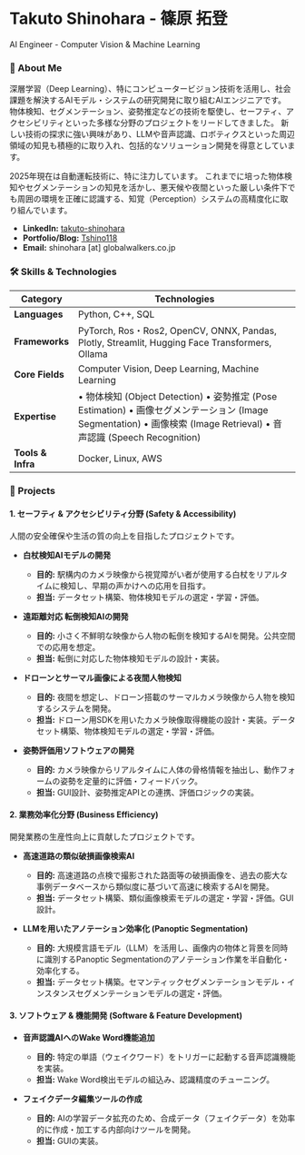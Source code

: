 # Takuto Shinohara - 篠原 拓登
AI Engineer - Computer Vision & Machine Learning

### 👋 About Me
深層学習（Deep Learning）、特にコンピュータービジョン技術を活用し、社会課題を解決するAIモデル・システムの研究開発に取り組むAIエンジニアです。
物体検知、セグメンテーション、姿勢推定などの技術を駆使し、セーフティ、アクセシビリティといった多様な分野のプロジェクトをリードしてきました。
新しい技術の探求に強い興味があり、LLMや音声認識、ロボティクスといった周辺領域の知見も積極的に取り入れ、包括的なソリューション開発を得意としています。

2025年現在は自動運転技術に、特に注力しています。
これまでに培った物体検知やセグメンテーションの知見を活かし、悪天候や夜間といった厳しい条件下でも周囲の環境を正確に認識する、知覚（Perception）システムの高精度化に取り組んでいます。


* **LinkedIn:** [takuto-shinohara](https://www.linkedin.com/in/shinohara-takuto-5ab3a61aa/)
* **Portfolio/Blog:** [Tshino118](https://qiita.com/Tshino118)
* **Email:** shinohara [at] globalwalkers.co.jp

### 🛠️ Skills & Technologies

| Category | Technologies | 
| ----- | ----- | 
| **Languages** | Python, C++, SQL | 
| **Frameworks** | PyTorch, Ros・Ros2, OpenCV, ONNX, Pandas, Plotly, Streamlit, Hugging Face Transformers, Ollama| 
| **Core Fields** | Computer Vision, Deep Learning, Machine Learning | 
| **Expertise** | • 物体検知 (Object Detection)   • 姿勢推定 (Pose Estimation)   • 画像セグメンテーション (Image Segmentation)   • 画像検索 (Image Retrieval)   • 音声認識 (Speech Recognition) | 
| **Tools & Infra** | Docker, Linux, AWS | 

### 🚀 Projects
#### 1. セーフティ & アクセシビリティ分野 (Safety & Accessibility)

人間の安全確保や生活の質の向上を目指したプロジェクトです。

* **白杖検知AIモデルの開発**

  * **目的:** 駅構内のカメラ映像から視覚障がい者が使用する白杖をリアルタイムに検知し、早期の声かけへの応用を目指す。
  * **担当:** データセット構築、物体検知モデルの選定・学習・評価。

* **遠距離対応 転倒検知AIの開発**

  * **目的:** 小さく不鮮明な映像から人物の転倒を検知するAIを開発。公共空間での応用を想定。
  * **担当:** 転倒に対応した物体検知モデルの設計・実装。

* **ドローンとサーマル画像による夜間人物検知**

  * **目的:** 夜間を想定し、ドローン搭載のサーマルカメラ映像から人物を検知するシステムを開発。
  * **担当:** ドローン用SDKを用いたカメラ映像取得機能の設計・実装。データセット構築、物体検知モデルの選定・学習・評価。

* **姿勢評価用ソフトウェアの開発**

  * **目的:** カメラ映像からリアルタイムに人体の骨格情報を抽出し、動作フォームの姿勢を定量的に評価・フィードバック。
  * **担当:** GUI設計、姿勢推定APIとの連携、評価ロジックの実装。

#### 2. 業務効率化分野 (Business Efficiency)

開発業務の生産性向上に貢献したプロジェクトです。

* **高速道路の類似破損画像検索AI**

  * **目的:** 高速道路の点検で撮影された路面等の破損画像を、過去の膨大な事例データベースから類似度に基づいて高速に検索するAIを開発。
  * **担当:** データセット構築、類似画像検索モデルの選定・学習・評価。GUI設計。

* **LLMを用いたアノテーション効率化 (Panoptic Segmentation)**

  * **目的:** 大規模言語モデル（LLM）を活用し、画像内の物体と背景を同時に識別するPanoptic Segmentationのアノテーション作業を半自動化・効率化する。
  * **担当:** データセット構築。セマンティックセグメンテーションモデル・インスタンスセグメンテーションモデルの選定・評価。

#### 3. ソフトウェア & 機能開発 (Software & Feature Development)

* **音声認識AIへのWake Word機能追加**

  * **目的:** 特定の単語（ウェイクワード）をトリガーに起動する音声認識機能を実装。
  * **担当:** Wake Word検出モデルの組込み、認識精度のチューニング。

* **フェイクデータ編集ツールの作成**

  * **目的:** AIの学習データ拡充のため、合成データ（フェイクデータ）を効率的に作成・加工する内部向けツールを開発。
  * **担当:** GUIの実装。
 
  
